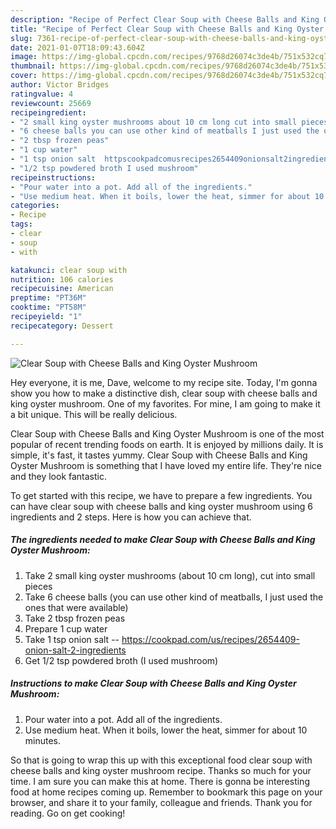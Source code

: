 ```yaml
---
description: "Recipe of Perfect Clear Soup with Cheese Balls and King Oyster Mushroom"
title: "Recipe of Perfect Clear Soup with Cheese Balls and King Oyster Mushroom"
slug: 7361-recipe-of-perfect-clear-soup-with-cheese-balls-and-king-oyster-mushroom
date: 2021-01-07T18:09:43.604Z
image: https://img-global.cpcdn.com/recipes/9768d26074c3de4b/751x532cq70/clear-soup-with-cheese-balls-and-king-oyster-mushroom-recipe-main-photo.jpg
thumbnail: https://img-global.cpcdn.com/recipes/9768d26074c3de4b/751x532cq70/clear-soup-with-cheese-balls-and-king-oyster-mushroom-recipe-main-photo.jpg
cover: https://img-global.cpcdn.com/recipes/9768d26074c3de4b/751x532cq70/clear-soup-with-cheese-balls-and-king-oyster-mushroom-recipe-main-photo.jpg
author: Victor Bridges
ratingvalue: 4
reviewcount: 25669
recipeingredient:
- "2 small king oyster mushrooms about 10 cm long cut into small pieces"
- "6 cheese balls you can use other kind of meatballs I just used the ones that were available"
- "2 tbsp frozen peas"
- "1 cup water"
- "1 tsp onion salt  httpscookpadcomusrecipes2654409onionsalt2ingredients"
- "1/2 tsp powdered broth I used mushroom"
recipeinstructions:
- "Pour water into a pot. Add all of the ingredients."
- "Use medium heat. When it boils, lower the heat, simmer for about 10 minutes."
categories:
- Recipe
tags:
- clear
- soup
- with

katakunci: clear soup with 
nutrition: 106 calories
recipecuisine: American
preptime: "PT36M"
cooktime: "PT58M"
recipeyield: "1"
recipecategory: Dessert

---
```



![Clear Soup with Cheese Balls and King Oyster Mushroom](https://img-global.cpcdn.com/recipes/9768d26074c3de4b/751x532cq70/clear-soup-with-cheese-balls-and-king-oyster-mushroom-recipe-main-photo.jpg)

Hey everyone, it is me, Dave, welcome to my recipe site. Today, I'm gonna show you how to make a distinctive dish, clear soup with cheese balls and king oyster mushroom. One of my favorites. For mine, I am going to make it a bit unique. This will be really delicious.

Clear Soup with Cheese Balls and King Oyster Mushroom is one of the most popular of recent trending foods on earth. It is enjoyed by millions daily. It is simple, it's fast, it tastes yummy. Clear Soup with Cheese Balls and King Oyster Mushroom is something that I have loved my entire life. They're nice and they look fantastic.




To get started with this recipe, we have to prepare a few ingredients. You can have clear soup with cheese balls and king oyster mushroom using 6 ingredients and 2 steps. Here is how you can achieve that.

<!--inarticleads1-->

##### The ingredients needed to make Clear Soup with Cheese Balls and King Oyster Mushroom:

1. Take 2 small king oyster mushrooms (about 10 cm long), cut into small pieces
1. Take 6 cheese balls (you can use other kind of meatballs, I just used the ones that were available)
1. Take 2 tbsp frozen peas
1. Prepare 1 cup water
1. Take 1 tsp onion salt -- https://cookpad.com/us/recipes/2654409-onion-salt-2-ingredients
1. Get 1/2 tsp powdered broth (I used mushroom)




<!--inarticleads2-->

##### Instructions to make Clear Soup with Cheese Balls and King Oyster Mushroom:

1. Pour water into a pot. Add all of the ingredients.
1. Use medium heat. When it boils, lower the heat, simmer for about 10 minutes.




So that is going to wrap this up with this exceptional food clear soup with cheese balls and king oyster mushroom recipe. Thanks so much for your time. I am sure you can make this at home. There is gonna be interesting food at home recipes coming up. Remember to bookmark this page on your browser, and share it to your family, colleague and friends. Thank you for reading. Go on get cooking!

